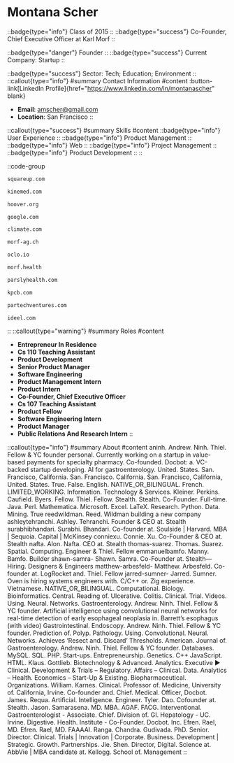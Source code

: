 # Montana Scher
::badge{type="info"}
Class of 2015
::
::badge{type="success"}
Co-Founder, Chief Executive Officer at Karl Morf
::

::badge{type="danger"}
Founder
::
::badge{type="success"}
Current Company: Startup
::

::badge{type="success"}
Sector: Tech; Education; Environment
::
::callout{type="info"}
#summary
Contact Information
#content
:button-link[LinkedIn Profile]{href="https://www.linkedin.com/in/montanascher" blank}
- **Email**: amscher@gmail.com
- **Location**: San Francisco
::

::callout{type="success"}
#summary
Skills
#content
::badge{type="info"}
User Experience
::
::badge{type="info"}
Product Management
::
::badge{type="info"}
Web
::
::badge{type="info"}
Project Management
::
::badge{type="info"}
Product Development
::
::

::code-group
```bash [Square]
squareup.com
```
```bash [KineMed]
kinemed.com
```
```bash [Hoover Institution at Stanford University]
hoover.org
```
```bash [Google]
google.com
```
```bash [SupraSensor]
climate.com
```
```bash [Karl Morf]
morf-ag.ch
```
```bash [oclo]
oclo.io
```
```bash [Morf]
morf.health
```
```bash [Parsley Health]
parslyhealth.com
```
```bash [Kleiner Perkins Caufield & Byers]
kpcb.com
```
```bash [Partech Ventures]
partechventures.com
```
```bash [Ideel Inc]
ideel.com
```
::
::callout{type="warning"}
#summary
Roles
#content
- **Entrepreneur In Residence**
- **Cs 110 Teaching Assistant**
- **Product Development**
- **Senior Product Manager**
- **Software Engineering**
- **Product Management Intern**
- **Product Intern**
- **Co-Founder, Chief Executive Officer**
- **Cs 107 Teaching Assistant**
- **Product Fellow**
- **Software Engineering Intern**
- **Product Manager**
- **Public Relations And Research Intern**
::

::callout{type="info"}
#summary
About
#content
aninh. Andrew. Ninh. Thiel. Fellow & YC founder personal. Currently working on a startup in value-based payments for specialty pharmacy. Co-founded. Docbot: a. VC-backed startup developing. AI for gastroenterology. United. States. San. Francisco, California. San. Francisco. California. San. Francisco, California, United. States. True. False. English. NATIVE_OR_BILINGUAL. French. LIMITED_WORKING. Information. Technology & Services. Kleiner. Perkins. Caufield. Byers. Fellow. Thiel. Fellow. Stealth. Stealth. Co-Founder. Full-time. Java. Perl. Mathematica. Microsoft. Excel. LaTeX. Research. Python. Data. Mining. True reedwildman. Reed. Wildman building a new company ashleytehranchi. Ashley. Tehranchi. Founder & CEO at. Stealth surabhibhandari. Surabhi. Bhandari. Co-founder at. Soulside | Harvard. MBA | Sequoia. Capital | McKinsey conniexu. Connie. Xu. Co-Founder & CEO at. Stealth nafta. Alon. Nafta. CEO at. Stealth thomas-suarez. Thomas. Suarez. Spatial. Computing. Engineer & Thiel. Fellow emmanuelbamfo. Manny. Bamfo. Builder shawn-samra- Shawn. Samra. Co-Founder at. Stealth— Hiring. Designers & Engineers matthew-arbesfeld- Matthew. Arbesfeld. Co-founder at. LogRocket and. Thiel. Fellow jarred-sumner- Jarred. Sumner. Oven is hiring systems engineers with. C/C++ or. Zig experience. Vietnamese. NATIVE_OR_BILINGUAL. Computational. Biology. Bioinformatics. Central. Reading of. Ulcerative. Colitis. Clinical. Trial. Videos. Using. Neural. Networks. Gastroenterology. Andrew. Ninh. Thiel. Fellow & YC founder. Artificial intelligence using convolutional neural networks for real-time detection of early esophageal neoplasia in. Barrett’s esophagus (with video) Gastrointestinal. Endoscopy. Andrew. Ninh. Thiel. Fellow & YC founder. Prediction of. Polyp. Pathology. Using. Convolutional. Neural. Networks. Achieves ‘Resect and. Discard’ Thresholds. American. Journal of. Gastroenterology. Andrew. Ninh. Thiel. Fellow & YC founder. Databases. MySQL. SQL. PHP. Start-ups. Entrepreneurship. Genetics. C++ JavaScript. HTML. Klaus. Gottlieb. Biotechnology & Advanced. Analytics. Executive ► Clinical. Development & Trials – Regulatory. Affairs – Clinical. Data. Analytics – Health. Economics – Start-Up & Existing. Biopharmaceutical. Organizations. William. Karnes. Clinical. Professor of. Medicine, University of. California, Irvine. Co-founder and. Chief. Medical. Officer, Docbot. James. Requa. Artificial. Intelligence. Engineer. Tyler. Dao. Cofounder at. Stealth. Jason. Samarasena. MD. MBA. AGAF. FACG. Interventional. Gastroenterologist - Associate. Chief. Division of. GI. Hepatology - UC. Irvine. Digestive. Health. Institute - Co-Founder. Docbot. Inc. Efren. Rael, MD. Efren. Rael, MD. FAAAAI. Ranga. Chandra. Gudivada. PhD. Senior. Director. Clinical. Trials | Innovation | Corporate. Business. Development | Strategic. Growth. Partnerships. Jie. Shen. Director, Digital. Science at. AbbVie | MBA candidate at. Kellogg. School of. Management
::

